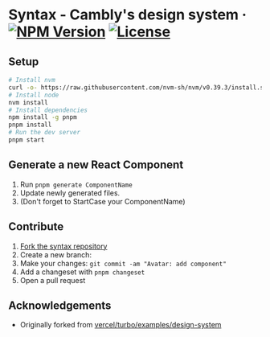 # Syntax - Cambly's design system &middot; [![NPM Version](https://img.shields.io/npm/v/@cambly/syntax-core.svg)](https://www.npmjs.com/package/@cambly/syntax-core) [![License](https://img.shields.io/npm/l/@cambly/syntax-core?style=flat)](https://github.com/Cambly/syntax/blob/main/LICENSE)

## Setup

```bash
# Install nvm
curl -o- https://raw.githubusercontent.com/nvm-sh/nvm/v0.39.3/install.sh | bash
# Install node
nvm install
# Install dependencies
npm install -g pnpm
pnpm install
# Run the dev server
pnpm start
```

## Generate a new React Component

1. Run `pnpm generate ComponentName`
1. Update newly generated files.
1. (Don't forget to StartCase your ComponentName)

## Contribute

1. [Fork the syntax repository](https://github.com/Cambly/syntax/fork)
1. Create a new branch:
1. Make your changes: `git commit -am "Avatar: add component"`
1. Add a changeset with `pnpm changeset`
1. Open a pull request

## Acknowledgements

- Originally forked from [vercel/turbo/examples/design-system](https://github.com/vercel/turbo/tree/main/examples/design-system)

```

```
